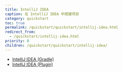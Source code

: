 ```yaml
---
title: IntelliJ IDEA 
caption: 在 IntelliJ IDEA 中搭建项目
category: quickstart
toc: true 
permalink: /quickstart/quickstart/intellij-idea.html
redirect_from:
  - /quickstart/intellij-idea.html
priority: 0
children: /quickstart/quickstart/intellij-idea/
---
```


* [IntelliJ IDEA (Gradle)](/quickstart/quickstart/intellij-idea/gradle.html)
* [IntelliJ IDEA (Plugin)](/quickstart/quickstart/intellij-idea/plugin.html)
